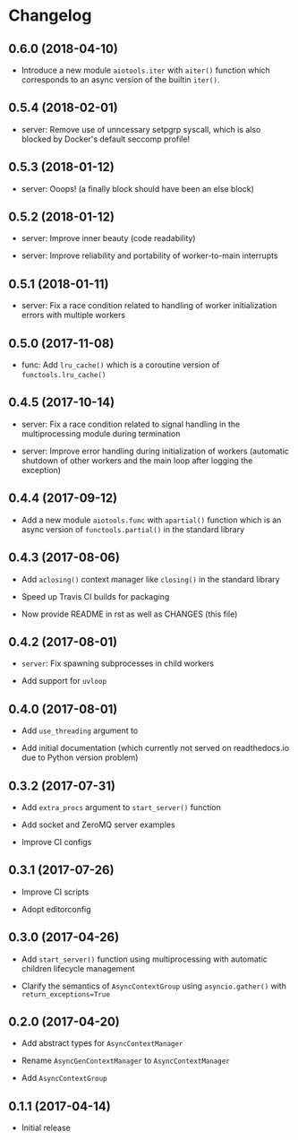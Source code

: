 Changelog
=========

0.6.0 (2018-04-10)
------------------

- Introduce a new module `aiotools.iter` with `aiter()` function which
  corresponds to an async version of the builtin `iter()`.

0.5.4 (2018-02-01)
------------------

- server: Remove use of unncessary setpgrp syscall, which is also blocked by
  Docker's default seccomp profile!

0.5.3 (2018-01-12)
------------------

- server: Ooops! (a finally block should have been an else block)

0.5.2 (2018-01-12)
------------------

- server: Improve inner beauty (code readability)

- server: Improve reliability and portability of worker-to-main interrupts

0.5.1 (2018-01-11)
------------------

- server: Fix a race condition related to handling of worker
  initialization errors with multiple workers

0.5.0 (2017-11-08)
------------------

- func: Add `lru_cache()` which is a coroutine version of
  `functools.lru_cache()`

0.4.5 (2017-10-14)
------------------

- server: Fix a race condition related to signal handling in the
  multiprocessing module during termination

- server: Improve error handling during initialization of workers
  (automatic shutdown of other workers and the main loop after
  logging the exception)

0.4.4 (2017-09-12)
------------------

- Add a new module `aiotools.func` with `apartial()` function which is an
  async version of `functools.partial()` in the standard library

0.4.3 (2017-08-06)
------------------

- Add `aclosing()` context manager like `closing()` in the standard library

- Speed up Travis CI builds for packaging

- Now provide README in rst as well as CHANGES (this file)

0.4.2 (2017-08-01)
------------------

- `server`: Fix spawning subprocesses in child workers

- Add support for `uvloop`

0.4.0 (2017-08-01)
------------------

- Add `use_threading` argument to 

- Add initial documentation (which currently not served
  on readthedocs.io due to Python version problem)

0.3.2 (2017-07-31)
------------------

- Add `extra_procs` argument to `start_server()` function

- Add socket and ZeroMQ server examples

- Improve CI configs

0.3.1 (2017-07-26)
------------------

- Improve CI scripts

- Adopt editorconfig

0.3.0 (2017-04-26)
------------------

- Add `start_server()` function using multiprocessing
  with automatic children lifecycle management

- Clarify the semantics of `AsyncContextGroup` using
  `asyncio.gather()` with `return_exceptions=True`

0.2.0 (2017-04-20)
------------------

- Add abstract types for `AsyncContextManager`

- Rename `AsyncGenContextManager` to `AsyncContextManager`

- Add `AsyncContextGroup`

0.1.1 (2017-04-14)
------------------

- Initial release
